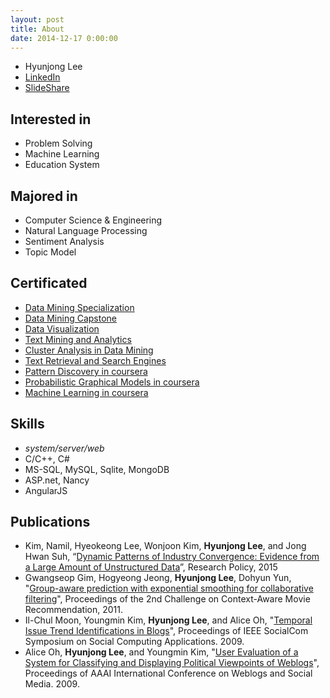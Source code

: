 ```yaml
---
layout: post
title: About
date: 2014-12-17 0:00:00
---
```


* Hyunjong Lee
* [LinkedIn]
* [SlideShare]


## Interested in

* Problem Solving
* Machine Learning
* Education System


## Majored in

* Computer Science & Engineering
* Natural Language Processing
* Sentiment Analysis
* Topic Model


## Certificated

* [Data Mining Specialization]
* [Data Mining Capstone]
* [Data Visualization]
* [Text Mining and Analytics]
* [Cluster Analysis in Data Mining]
* [Text Retrieval and Search Engines]
* [Pattern Discovery in coursera]
* [Probabilistic Graphical Models in coursera]
* [Machine Learning in coursera]

## Skills

* *system/server/web*
* C/C++, C#
* MS-SQL, MySQL, Sqlite, MongoDB
* ASP.net, Nancy
* AngularJS


## Publications

* Kim, Namil, Hyeokeong Lee, Wonjoon Kim, **Hyunjong Lee**, and Jong Hwan Suh, “[Dynamic Patterns of Industry Convergence: Evidence from a Large Amount of Unstructured Data](http://www.sciencedirect.com/science/article/pii/S0048733315000220)”, Research Policy, 2015
* Gwangseop Gim, Hogyeong Jeong, **Hyunjong Lee**, Dohyun Yun, "[Group-aware prediction with exponential smoothing for collaborative filtering](http://dl.acm.org/citation.cfm?id=2096115)", Proceedings of the 2nd Challenge on Context-Aware Movie Recommendation, 2011.
* Il-Chul Moon, Youngmin Kim, **Hyunjong Lee**, and Alice Oh, "[Temporal Issue Trend Identifications in Blogs](http://ieeexplore.ieee.org/xpl/login.jsp?tp=&arnumber=5283805&url=http%3A%2F%2Fieeexplore.ieee.org%2Fxpls%2Fabs_all.jsp%3Farnumber%3D5283805)", Proceedings of IEEE SocialCom Symposium on Social Computing Applications. 2009.
* Alice Oh, **Hyunjong Lee**, and Youngmin Kim, "[User Evaluation of a System for Classifying and Displaying Political Viewpoints of Weblogs](http://www.aaai.org/ocs/index.php/ICWSM/09/paper/viewFile/238/511)", Proceedings of AAAI International Conference on Weblogs and Social Media. 2009.


[LinkedIn]: https://www.linkedin.com/in/hyunjonglee
[Facebook]: https://www.facebook.com/hyunjong.lee.s
[Twitter]: https://www.twitter.com/hyunjonglees
[SlideShare]: http://www.slideshare.net/hyunjonglees
[GitHub]: https://github.com/hyunjong-lee
[Machine Learning in coursera]: /assets/pdf/ml-coursera.pdf
[Probabilistic Graphical Models in coursera]: /assets/pdf/pgm-coursera.pdf
[Pattern Discovery in coursera]: /assets/pdf/pattern_discovery-coursera.pdf
[Text Retrieval and Search Engines]: /assets/pdf/text_retrieval_and_search_engine-coursera.pdf
[Cluster Analysis in Data Mining]: /assets/pdf/cluster_analysis_in_data_mining.pdf
[Text Mining and Analytics]: /assets/pdf/text_mining_and_analytics-coursera.pdf
[Data Visualization]: /assets/pdf/data_visualization-coursera.pdf
[Data Mining Capstone]: /assets/pdf/data_mining_capstone-coursera.pdf
[Data Mining Specialization]: /assets/pdf/data_mining_specialization-coursera.pdf
[Algospot]: https://algospot.com/user/profile/475
[TopCoder]: http://community.topcoder.com/tc?module=MemberProfile&cr=22735778
[acmicpc.net]: https://www.acmicpc.net/user/cosmosLee

